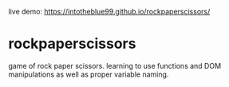 live demo: https://intotheblue99.github.io/rockpaperscissors/
# rockpaperscissors
game of rock paper scissors. learning to use functions and DOM manipulations as well
as proper variable naming.
